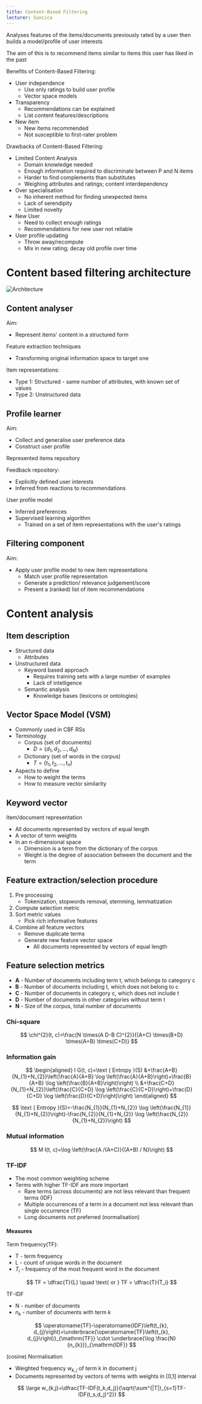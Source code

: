 ```yaml
---
title: Content-Based Filtering
lecturer: Suncica
---
```


<Definition name="Content-Based Filtering">

Analyses features of the items/documents previously rated by a user then builds a model/profile of user interests

</Definition>

The aim of this is to recommend items similar to items this user has liked in the past

Benefits of Content-Based Filtering:

-   User independence
    -   Use only ratings to build user profile
    -   Vector space models
-   Transparency
    -   Recommendations can be explained
    -   List content features/descriptions
-   New item
    -   New items recommended
    -   Not susceptible to first-rater problem

Drawbacks of Content-Based Filtering:

-   Limited Content Analysis
    -   Domain knowledge needed
    -   Enough information required to discriminate between P and N items
    -   Harder to find complements than substitutes
    -   Weighing attributes and ratings; content interdependency
-   Over specialisation
    -   No inherent method for finding unexpected items
    -   Lack of serendipity
    -   Limited novelty
-   New User
    -   Need to collect enough ratings
    -   Recommendations for new user not reliable
-   User profile updating
    -   Throw away/recompute
    -   Mix in new rating; decay old profile over time

# Content based filtering architecture

![Architecture](/img/Year_3/Recommender/CBF/Architecture.webp)

## Content analyser

Aim:

-   Represent items' content in a structured form

Feature extraction techniques

-   Transforming original information space to target one

Item representations:

-   Type 1: Structured - same number of attributes, with known set of values
-   Type 2: Unstructured data

## Profile learner

Aim:

-   Collect and generalise user preference data
-   Construct user profile

Represented items repository

Feedback repository:

-   Explicitly defined user interests
-   Inferred from reactions to recommendations

User profile model

-   Inferred preferences
-   Supervised learning algorithm
    -   Trained on a set of item representations with the user's ratings

## Filtering component

Aim:

-   Apply user profile model to new item representations
    -   Match user profile representation
    -   Generate a prediction/ relevance judgement/score
    -   Present a (ranked) list of item recommendations

# Content analysis

## Item description

-   Structured data
    -   Attributes
-   Unstructured data
    -   Keyword based approach
        -   Requires training sets with a large number of examples
        -   Lack of intelligence
    -   Semantic analysis
        -   Knowledge bases (lexicons or ontologies)

## Vector Space Model (VSM)

-   Commonly used in CBF RSs
-   Terminology
    -   Corpus (set of documents)
        -   $D=\{d_1,d_2,...,d_N\}$
    -   Dictionary (set of words in the corpus)
        -   $T=\{t_1,t_2,...,t_n\}$
-   Aspects to define
    -   How to weight the terms
    -   How to measure vector similarity

## Keyword vector

Item/document representation

-   All documents represented by vectors of equal length
-   A vector of term weights
-   In an n-dimensional space
    -   Dimension is a term from the dictionary of the corpus
    -   Weight is the degree of association between the document and the term

## Feature extraction/selection procedure

1. Pre processing
    - Tokenization, stopwords removal, stemming, lemmatization
2. Compute selection metric
3. Sort metric values
    - Pick rich informative features
4. Combine all feature vectors
    - Remove duplicate terms
    - Generate new feature vector space
        - All documents represented by vectors of equal length

## Feature selection metrics

-   **A** - Number of documents including term t, which belongs to category c
-   **B** - Number of documents including t, which does not belong to c
-   **C** - Number of documents in category c, which does not include t
-   **D** - Number of documents in other categories without term t
-   **N** - Size of the corpus, total number of documents

### Chi-square

$$
\chi^{2}(t, c)=\frac{N \times(A D-B C)^{2}}{(A+C) \times(B+D) \times(A+B) \times(C+D)}
$$

### Information gain

$$
\begin{aligned}
I G(t, c)=\text { Entropy }(S) &+\frac{A+B}{N_{1}+N_{2}}\left(\frac{A}{A+B} \log \left(\frac{A}{A+B}\right)+\frac{B}{A+B} \log \left(\frac{B}{A+B}\right)\right) \\
&+\frac{C+D}{N_{1}+N_{2}}\left(\frac{C}{C+D} \log \left(\frac{C}{C+D}\right)+\frac{D}{C+D} \log \left(\frac{D}{C+D}\right)\right)
\end{aligned}
$$

$$
\text { Entropy }(S)=-\frac{N_{1}}{N_{1}+N_{2}} \log \left(\frac{N_{1}}{N_{1}+N_{2}}\right)-\frac{N_{2}}{N_{1}+N_{2}} \log \left(\frac{N_{2}}{N_{1}+N_{2}}\right)
$$

### Mutual information

$$
M I(t, c)=\log \left(\frac{A /(A+C)}{(A+B) / N}\right)
$$

### TF-IDF

-   The most common weighting scheme
-   Terms with higher TF-IDF are more important
    -   Rare terms (across documents) are not less relevant than frequent terms (IDF)
    -   Multiple occurrences of a term in a document not less relevant than single occurrence (TF)
    -   Long documents not preferred (normalisation)

#### Measures

Term frequency(TF):

-   T - term frequency
-   L - count of unique words in the document
-   $T_i$ - frequency of the most frequent word in the document

$$
TF = \dfrac{T}{L} \quad \text{ or } TF = \dfrac{T}{T_i}
$$

TF-IDF

-   N - number of documents
-   $n_k$ - number of documents with term k

$$
\operatorname{TF}-\operatorname{IDF}\left(t_{k}, d_{j}\right)=\underbrace{\operatorname{TF}\left(t_{k}, d_{j}\right)}_{\mathrm{TF}} \cdot \underbrace{\log \frac{N}{n_{k}}}_{\mathrm{IDF}}
$$

(cosine) Normalisation

-   Weighted frequency $w_{k,j}$ of term k in document j
-   Documents represented by vectors of terms with weights in [0,1] interval

$$
\large w_{k,j}=\dfrac{TF-IDF(t_k,d_j)}{\sqrt{\sum^{|T|}_{s=1}TF-IDF(t_s,d_j)^2}}
$$
